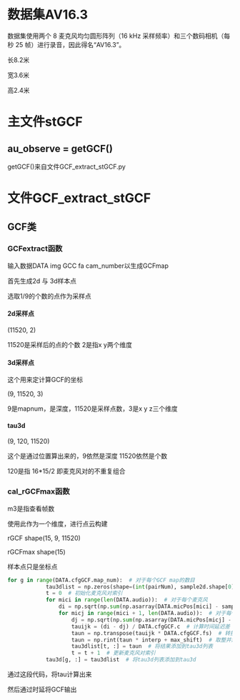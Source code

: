 # 数据集AV16.3

数据集使用两个 8 麦克风均匀圆形阵列（16 kHz 采样频率）和三个数码相机（每秒 25 帧）进行录音，因此得名“AV16.3”。

长8.2米

宽3.6米

高2.4米

# 主文件stGCF

## au_observe = getGCF()

getGCF()来自文件GCF_extract_stGCF.py

# 文件GCF_extract_stGCF

## GCF类

### GCFextract函数 

输入数据DATA img GCC fa cam_number以生成GCFmap

首先生成2d 与 3d样本点

选取1/9的个数的点作为采样点

#### 2d采样点

(11520, 2)

11520是采样后的点的个数 2是指x y两个维度

#### 3d采样点



这个用来定计算GCF的坐标





(9, 11520, 3)

9是mapnum，是深度，11520是采样点数，3是x y z三个维度

#### tau3d

(9, 120, 11520)

这个是通过位置算出来的，9依然是深度 11520依然是个数

120是指 16*15/2 即麦克风对的不重复组合

### cal_rGCFmax函数

m3是指查看帧数





使用此作为一个维度，进行点云构建

rGCF 			shape(15, 9, 11520)





rGCFmax 	shape(15)






样本点只是坐标点

```python
for g in range(DATA.cfgGCF.map_num):  # 对于每个GCF map的数目
            tau3dlist = np.zeros(shape=(int(pairNum), sample2d.shape[0]))  # 初始化tau3d列表
            t = 0  # 初始化麦克风对索引
            for mici in range(len(DATA.audio)):  # 对于每个麦克风
                di = np.sqrt(np.sum(np.asarray(DATA.micPos[mici] - sample3d[g]) ** 2, axis=1))  # 计算麦克风到样本点的距离
                for micj in range(mici + 1, len(DATA.audio)):  # 对于每个麦克风对
                    dj = np.sqrt(np.sum(np.asarray(DATA.micPos[micj] - sample3d[g]) ** 2, axis=1))  # 计算另一个麦克风到样本点的距离
                    tauijk = (di - dj) / DATA.cfgGCF.c  # 计算时间延迟差
                    taun = np.transpose(tauijk * DATA.cfgGCF.fs)  # 转换为时间样本数
                    taun = np.rint(taun * interp + max_shift)  # 取整并添加最大时间偏移
                    tau3dlist[t, :] = taun  # 将结果添加到tau3d列表
                    t = t + 1  # 更新麦克风对索引
            tau3d[g, :] = tau3dlist  # 将tau3d列表添加到tau3d
```

通过这段代码，将tau计算出来

然后通过时延将GCF输出